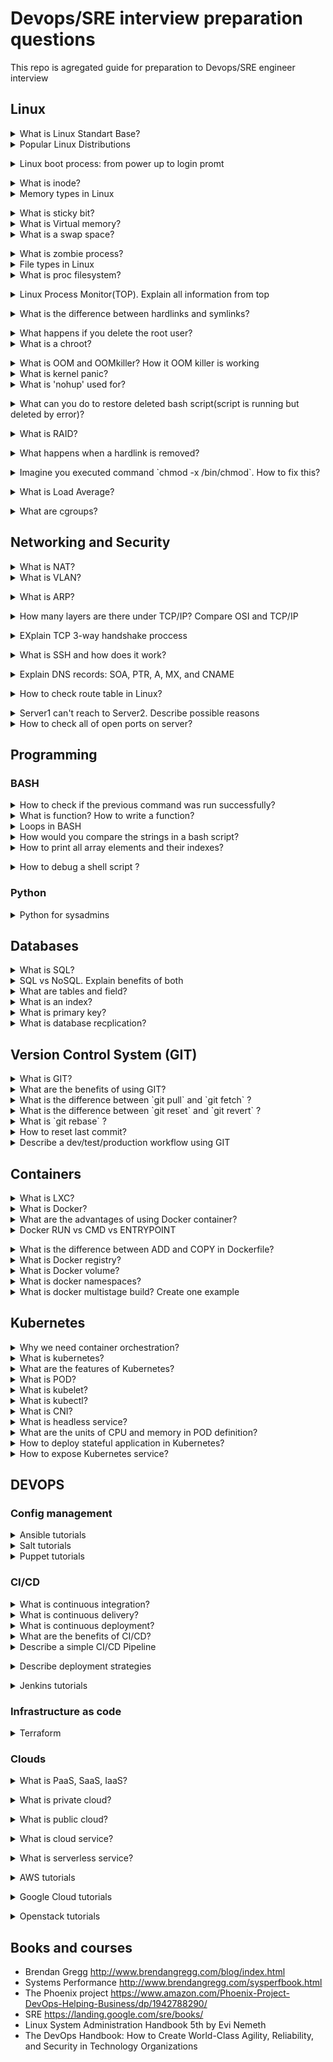 # Devops/SRE interview preparation questions
This repo is agregated guide for preparation to Devops/SRE engineer interview 

## Linux 

<details>
<summary>What is Linux Standart Base?</summary><br><b>
Explanation: https://en.wikipedia.org/wiki/Linux_Standard_Base
</b></details>

<details>
<summary>Popular Linux Distributions</summary><br><b>
The most popular linux distrs:
  
  * Ubuntu  
  * Centos  
  * Fedora  
  * Debian  
  * OpenSuse  
  * ArchLinux  
  * Slackware  
  
Comparison: https://www.howtogeek.com/191207/10-of-the-most-popular-linux-distributions-compared/
  
</b></details>

<details>
<summary>Linux boot process: from power up to login promt</summary><br><b>
Explanation: 
  
  * BIOS
  * MBR
  * GRUB
  * Kernel
  * Init
  * Runlevel
  
  https://www.thegeekstuff.com/2011/02/linux-boot-process/
</b></details>

<details>
<summary>What is inode?</summary><br><b>
Explanation: https://linoxide.com/linux-command/linux-inode/
</b></details>

<details>
<summary>Memory types in Linux</summary><br><b>
  
Explanation: https://linux-audit.com/understanding-memory-information-on-linux-systems/
</b></details>

<details>
<summary>What is sticky bit?</summary><br><b>
Explanation:
  
  * https://en.wikipedia.org/wiki/Sticky_bit
  * https://www.geeksforgeeks.org/setuid-setgid-and-sticky-bits-in-linux-file-permissions/
</b></details>

<details>
<summary>What is Virtual memory?</summary><br><b>
Explanation: 
  
  * https://serverfault.com/questions/138427/what-does-virtual-memory-size-in-top-mean
  * https://elinux.org/images/4/4c/Ott.pdf
</b></details>

<details>
<summary>What is a swap space?</summary><br><b>
  
Explanation: https://itsfoss.com/create-swap-file-linux/
</b></details>

<details>
<summary>What is zombie process?</summary><br><b>
Explanation: 
  
  * https://en.wikipedia.org/wiki/Zombie_process
  * https://www.geeksforgeeks.org/zombie-processes-prevention/
  * https://stackoverflow.com/questions/16944886/how-to-kill-zombie-process
</b></details>

<details>
<summary>File types in Linux</summary><br><b>
Explanation:
  https://www.linux.com/tutorials/file-types-linuxunix-explained-detail/
</b></details>

<details>
<summary> What is proc filesystem?</summary><br><b>
Explanation: 
  
  http://man7.org/linux/man-pages/man5/proc.5.html
</b></details>

<details>
<summary>Linux Process Monitor(TOP). Explain all information from top</summary><br><b>
Explanation: 
  
  https://www.maketecheasier.com/linux-top-explained/
</b></details>

<details>
<summary>What is the difference between hardlinks and symlinks?</summary><br><b>
Explanation: 
  
  https://medium.com/@307/hard-links-and-symbolic-links-a-comparison-7f2b56864cdd
</b></details>

<details>
<summary>What happens if you delete the root user?</summary><br><b>
Explanation: 
  
  * In most cases you will get unbootable system
  * https://askubuntu.com/questions/962660/what-happens-if-you-delete-the-root-user
</b></details>

<details>
<summary>What is a chroot?</summary><br><b>
Explanation: 
  
  https://www.howtogeek.com/441534/how-to-use-the-chroot-command-on-linux/
</b></details>

<details>
<summary>What is OOM and OOMkiller? How it OOM killer is working</summary><br><b>
Explanation:
  
  * https://dev.to/rrampage/surviving-the-linux-oom-killer-2ki9
  * https://www.percona.com/blog/2019/08/02/out-of-memory-killer-or-savior/
</b></details>

<details>
<summary>What is kernel panic?</summary><br><b>
Explanation: 
  
  * https://www.linuxjournal.com/content/oops-debugging-kernel-panics-0
  * http://www.linuxandubuntu.com/home/things-to-know-about-linux-kernel-panic
</b></details>

<details>
<summary>What is 'nohup' used for?</summary><br><b>
Explanation: 
  
  https://www.computerhope.com/unix/unohup.htm
</b></details>

<details>
<summary> What can you do to restore deleted bash script(script is running but deleted by error)?</summary><br><b>
Explanation: 
  
  See filesystem /proc and find ID proccess in that directory should be script
</b></details>

<details>
<summary> What is RAID?</summary><br><b>
Explanation: 
  
  https://en.wikipedia.org/wiki/Standard_RAID_levels
</b></details>

<details>
<summary>What happens when a hardlink is removed?</summary><br><b>
Explanation: 
  
  The file will be deleted if you delete only the last hardlink to this file. 
</b></details>

<details>
<summary>Imagine you executed command `chmod -x /bin/chmod`. How to fix this? </summary><br><b>
Explanation: 
  
  Solution1:
  ```
  cp /bin/cp /tmp/chmod
  cp /bin/chmod /tmp/chmod
  ./tmp/chmod 755 /bin/chmod
  
  ```
  
  Solution2:
  ```
  perl -e 'chmod(0755, "chmod")`
  
  ```
  
  Solution3:
  ```
 /lib/ld-linux.so.2 /bin/chmod 755 /bin/chmod
 
 ```
  
</b></details>

<details>
<summary>What is Load Average?</summary><br><b>
Explanation: 
  
  http://www.brendangregg.com/blog/2017-08-08/linux-load-averages.html
</b></details>

<details>
<summary>What are cgroups?</summary><br><b>
Explanation:
  
  https://www.linuxjournal.com/content/everything-you-need-know-about-linux-containers-part-i-linux-control-groups-and-process
</b></details>

## Networking and Security

<details>
<summary>What is NAT?</summary><br><b>
Explanation: 
  
  * https://www.geeksforgeeks.org/network-address-translation-nat/
  * https://www.comptia.org/content/guides/what-is-network-address-translation
</b></details>

<details>
<summary>What is VLAN?</summary><br><b>
Explanation:
  
  https://study-ccna.com/what-is-a-vlan/
</b></details>

<details>
<summary>What is ARP?</summary><br><b>
Explanation: 
  
  Address Resolution Protocol. 
  https://en.wikipedia.org/wiki/Address_Resolution_Protocol
</b></details>

<details>
<summary> How many layers are there under TCP/IP? Compare OSI and TCP/IP</summary><br><b>
Explanation: 
  
  https://techdifferences.com/difference-between-tcp-ip-and-osi-model.html
</b></details>

<details>
<summary>EXplain TCP 3-way handshake proccess</summary><br><b>
Explanation: 
  
  https://www.geeksforgeeks.org/tcp-3-way-handshake-process/
</b></details>

<details>
<summary>What is SSH and how does it work?</summary><br><b>
Explanation:
  
  https://www.ssh.com/ssh/command
</b></details>

<details>
<summary>Explain DNS records: SOA, PTR, A, MX, and CNAME</summary><br><b>
Explanation: 
  
  https://www.presslabs.com/how-to/dns-records/
</b></details>

<details>
<summary>How to check route table in Linux?</summary><br><b>
Explanation: 
  
  `netstat -rn`
  
  `route -n`
  
  `ip route list`
</b></details>

<details>
<summary>Server1 can't reach to Server2. Describe possible reasons</summary><br><b>
Explanation: 
  
  * Application layer: 
    Check if servers are correctly configured and services up and running
  * Transport layer:
    Check ports, check ping from server to server
  * Network layer:
    Check firewall and networking setting. Also check routes, dns and ARP tables.
</b></details>

<details>
<summary>How to check all of open ports on server?</summary><br><b>
Explanation:
  
  * nmap - if you need check all ports for remote server
  * netstat - for localhost
</b></details>



## Programming

### BASH

<details>
<summary>How to check if the previous command was run successfully?</summary><br><b>
Explanation: 
  TODO
</b></details>

<details>
<summary>What is function? How to write a function?</summary><br><b>
Explanation: 
  TODO
</b></details>

<details>
<summary>Loops in BASH</summary><br><b>
Explanation: 
  TODO
</b></details>

<details>
<summary> How would you compare the strings in a bash script?</summary><br><b>
Explanation: 
  TODO
</b></details>

<details>
<summary> How to print all array elements and their indexes?</summary><br><b>
Explanation:
  
  ```  
  #!/bin/sh
  array=("A" "B" "C" "X" )
  echo ${array[0]} 
  
  ```
 
</b></details>


<details>
<summary>How to debug a shell script ?</summary><br><b>
Explanation:
  
  Option `-x`
  or `-nv`
</b></details>


### Python
<details>
<summary>Python for sysadmins</summary><br><b>
Explanation:
  
  * https://realpython.com/
  * https://python-for-system-administrators.readthedocs.io/en/latest/
</b></details>

## Databases

<details>
<summary>What is SQL?</summary><br><b>
Explanation: 
  TODO
</b></details>

<details>
<summary>SQL vs NoSQL. Explain benefits of both</summary><br><b>
Explanation: 
  TODO
</b></details>

<details>
<summary>What are tables and field?</summary><br><b>
Explanation: 
  TODO
</b></details>

<details>
<summary>What is an index?</summary><br><b>
Explanation: 
  TODO
</b></details>

<details>
<summary>What is primary key?</summary><br><b>
Explanation: 
  TODO
</b></details>

<details>
<summary>What is database recplication?</summary><br><b>
Explanation: 
  TODO
</b></details>

## Version Control System (GIT) 

<details>
<summary>What is GIT?</summary><br><b>
Explanation: 
  TODO
</b></details>

<details>
<summary> What are the benefits of using GIT?</summary><br><b>
Explanation:
  TODO
</b></details>

<details>
<summary>What is the difference between `git pull` and `git fetch` ?</summary><br><b>
Explanation:
  TODO
</b></details>

<details>
<summary>What is the difference between `git reset` and `git revert` ?</summary><br><b>
Explanation:
  TODO
</b></details>

<details>
<summary>What is `git rebase` ?</summary><br><b>
Explanation:
  TODO
</b></details>

<details>
<summary>How to reset last commit?</summary><br><b>
Explanation: 
  TODO
</b></details>

<details>
<summary>Describe a dev/test/production workflow using GIT</summary><br><b>
Explanation: 
  TODO
</b></details>

## Containers

<details>
<summary>What is LXC?</summary><br><b>
Explanation: 
  TODO
</b></details>

<details>
<summary>What is Docker?</summary><br><b>
Explanation: 
  TODO
</b></details>

<details>
<summary>What are the advantages of using Docker container?</summary><br><b>
Explanation: 
  TODO
</b></details>

<details>
<summary>Docker RUN vs CMD vs ENTRYPOINT</summary><br><b>
Explanation:
  
  https://goinbigdata.com/docker-run-vs-cmd-vs-entrypoint/
</b></details>

<details>
<summary>What is the difference between ADD and COPY in Dockerfile?</summary><br><b>
Explanation: 
  TODO
</b></details>

<details>
<summary>What is Docker registry?</summary><br><b>
Explanation: 
  TODO
</b></details>

<details>
<summary>What is Docker volume?</summary><br><b>
Explanation: 
  TODO
</b></details>

<details>
<summary>What is docker namespaces?</summary><br><b>
Explanation: 
  TODO
</b></details>

<details>
<summary>What is docker multistage build? Create one example</summary><br><b>
Explanation: 
  TODO
</b></details>

## Kubernetes

<details>
<summary>Why we need container orchestration?</summary><br><b>
Explanation: 
  TODO
</b></details>

<details>
<summary>What is kubernetes?</summary><br><b>
Explanation: 
  TODO
</b></details>

<details>
<summary>What are the features of Kubernetes?</summary><br><b>
Explanation: 
  TODO
</b></details>

<details>
<summary>What is POD?</summary><br><b>
Explanation:
  TODO
</b></details>

<details>
<summary>What is kubelet?</summary><br><b>
Explanation: 
  TODO
</b></details>

<details>
<summary>What is kubectl?</summary><br><b>
Explanation: 
  TODO
</b></details>

<details>
<summary>What is CNI?</summary><br><b>
Explanation:
  TODO
</b></details>

<details>
<summary>What is headless service?</summary><br><b>
Explanation: 
  TODO
</b></details>

<details>
<summary>What are the units of CPU and memory in POD definition?</summary><br><b>
Explanation: 
  
  * CPU is in milicores and memory in bytes
  * https://www.noqcks.io/notes/2018/02/03/understanding-kubernetes-resources/
</b></details>

<details>
<summary>How to deploy stateful application in Kubernetes?</summary><br><b>
Explanation: 
  TODO
</b></details>

<details>
<summary>How to expose Kubernetes service?</summary><br><b>
Explanation: 
  TODO
</b></details>

## DEVOPS

### Config management 

<details>
<summary>Ansible tutorials</summary><br><b>
Explanation: 
  TODO
</b></details>

<details>
<summary>Salt tutorials</summary><br><b>
Explanation: 
  TODO
</b></details>

<details>
<summary>Puppet tutorials</summary><br><b>
Explanation: 
  TODO
</b></details>

### CI/CD

<details>
<summary>What is continuous integration?</summary><br><b>
Explanation: 
  TODO
</b></details>

<details>
<summary>What is continuous delivery?</summary><br><b>
Explanation: 
  TODO
</b></details>

<details>
<summary>What is continuous deployment?</summary><br><b>
Explanation: 
  TODO
</b></details>

<details>
<summary>What are the benefits of CI/CD?</summary><br><b>
Explanation: 
  TODO
</b></details>

<details>
<summary>Describe a simple CI/CD Pipeline</summary><br><b>
Explanation: 
  
  https://semaphoreci.com/cicd
  https://www.redhat.com/en/topics/devops/what-is-ci-cd
</b></details>

<details>
<summary>Describe deployment strategies</summary><br><b>
Explanation: 
  
  https://thenewstack.io/deployment-strategies
</b></details>

<details>
<summary>Jenkins tutorials</summary><br><b>
Explanation: 
  
  https://www.udemy.com/share/101WuI/
  https://www.youtube.com/playlist?list=PL9ooVrP1hQOGM6eCsjnfAousUSvpqD8dW&ref=hackr.io
  https://jenkins.io/doc/book/
  
</b></details>


### Infrastructure as code 

<details>
<summary>Terraform</summary><br><b>
Explanation: 
  
  http://www.itkitchen.net/k8s-in-gke-with-terraform/
  https://www.youtube.com/watch?v=TFLQcgZr0no
  https://www.udemy.com/share/101ZdI/
</b></details>



### Clouds

<details>
<summary>What is PaaS, SaaS, IaaS?</summary><br><b>
Explanation: 
 
 TODO
</b></details>


<details>
<summary>What is private cloud?</summary><br><b>
Explanation: 
 
 TODO
</b></details>

<details>
<summary>What is public cloud?</summary><br><b>
Explanation: 
 
 TODO
</b></details>

<details>
<summary>What is cloud service?</summary><br><b>
Explanation: 
 
 TODO
</b></details>

<details>
<summary>What is serverless service?</summary><br><b>
Explanation: 
 
 TODO
</b></details>

<details>
<summary>AWS tutorials</summary><br><b>
Explanation: 
 
 TODO
</b></details>

<details>
<summary>Google Cloud tutorials</summary><br><b>
Explanation: 
 
 TODO
</b></details>

<details>
<summary>Openstack tutorials</summary><br><b>
Explanation: 
  
  The best resource with Openstack cources is LinuxAcademy
  https://linuxacademy.com/library/search/openstack/
</b></details>

## Books and courses

* Brendan Gregg http://www.brendangregg.com/blog/index.html
* Systems Performance http://www.brendangregg.com/sysperfbook.html
* The Phoenix project https://www.amazon.com/Phoenix-Project-DevOps-Helping-Business/dp/1942788290/
* SRE https://landing.google.com/sre/books/
* Linux System Administration Handbook 5th by Evi Nemeth
* The DevOps Handbook: How to Create World-Class Agility, Reliability, and Security in Technology Organizations




